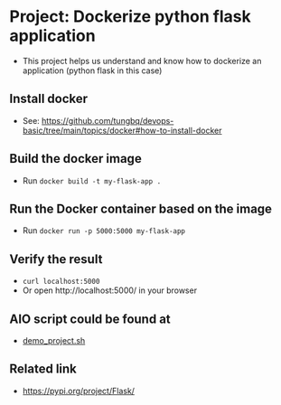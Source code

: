 # Project: Dockerize python flask application

- This project helps us understand and know how to dockerize an application (python flask in this case)

## Install docker

- See: https://github.com/tungbq/devops-basic/tree/main/topics/docker#how-to-install-docker

## Build the docker image

- Run `docker build -t my-flask-app .`

## Run the Docker container based on the image

- Run `docker run -p 5000:5000 my-flask-app`

## Verify the result

- `curl localhost:5000`
- Or open http://localhost:5000/ in your browser

## AIO script could be found at

- [demo_project.sh](./demo_project.sh)

## Related link

- https://pypi.org/project/Flask/
